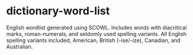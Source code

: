 # dictionary-word-list
English wordlist generated using SCOWL. Includes words with diacritical marks, roman-numerals, and seldomly used spelling variants. All English spelling variants included, American, British (-ise/-ize), Canadian, and Australian.

